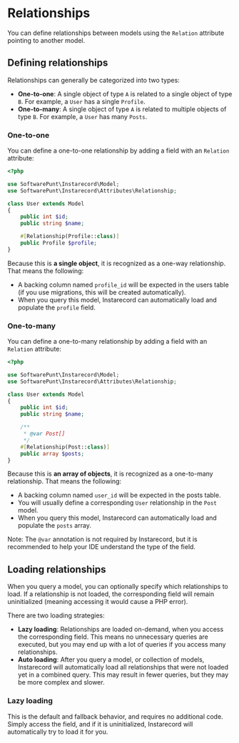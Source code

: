 # Relationships
You can define relationships between models using the `Relation` attribute pointing to another model.

## Defining relationships
Relationships can generally be categorized into two types:

 - **One-to-one**: A single object of type `A` is related to a single object of type `B`. For example, a `User` has a single `Profile`.
 - **One-to-many**: A single object of type `A` is related to multiple objects of type `B`. For example, a `User` has many `Posts`.

### One-to-one
You can define a one-to-one relationship by adding a field with an `Relation` attribute:

```php
<?php

use SoftwarePunt\Instarecord\Model;
use SoftwarePunt\Instarecord\Attributes\Relationship;

class User extends Model
{
    public int $id;
    public string $name;

    #[Relationship(Profile::class)]
    public Profile $profile;
}
```

Because this is **a single object**, it is recognized as a one-way relationship. That means the following:
 - A backing column named `profile_id` will be expected in the users table (if you use migrations, this will be created automatically).
 - When you query this model, Instarecord can automatically load and populate the `profile` field.

### One-to-many
You can define a one-to-many relationship by adding a field with an `Relation` attribute:

```php
<?php

use SoftwarePunt\Instarecord\Model;
use SoftwarePunt\Instarecord\Attributes\Relationship;

class User extends Model
{
    public int $id;
    public string $name;

    /**
     * @var Post[] 
     */
    #[Relationship(Post::class)]
    public array $posts;
}
```

Because this is **an array of objects**, it is recognized as a one-to-many relationship. That means the following:
 - A backing column named `user_id` will be expected in the posts table.
 - You will usually define a corresponding `User` relationship in the `Post` model.
 - When you query this model, Instarecord can automatically load and populate the `posts` array.

Note: The `@var` annotation is not required by Instarecord, but it is recommended to help your IDE understand the type of the field.

## Loading relationships
When you query a model, you can optionally specify which relationships to load. If a relationship is not loaded, the corresponding field will remain uninitialized (meaning accessing it would cause a PHP error).

There are two loading strategies:
    
 - **Lazy loading**: Relationships are loaded on-demand, when you access the corresponding field. This means no unnecessary queries are executed, but you may end up with a lot of queries if you access many relationships.
 - **Auto loading**: After you query a model, or collection of models, Instarecord will automatically load all relationships that were not loaded yet in a combined query. This may result in fewer queries, but they may be more complex and slower. 

### Lazy loading
This is the default and fallback behavior, and requires no additional code. Simply access the field, and if it is uninitialized, Instarecord will automatically try to load it for you.
